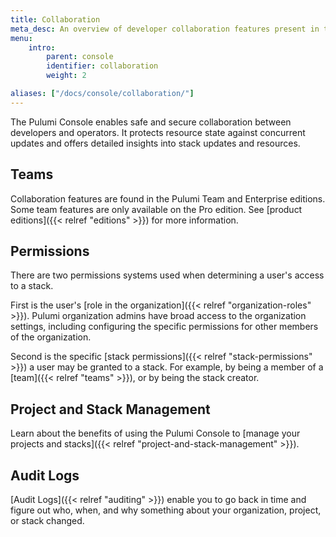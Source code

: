 ```yaml
---
title: Collaboration
meta_desc: An overview of developer collaboration features present in the Pulumi Cloud Service.
menu:
    intro:
        parent: console
        identifier: collaboration
        weight: 2

aliases: ["/docs/console/collaboration/"]
---
```


The Pulumi Console enables safe and secure collaboration between developers and operators. It protects
resource state against concurrent updates and offers detailed insights into stack updates and resources.

## Teams

Collaboration features are found in the Pulumi Team and Enterprise editions.
Some team features are only available on the Pro edition.
See [product editions]({{< relref "editions" >}}) for more information.

## Permissions

There are two permissions systems used when determining a user's access to a stack.

First is the user's [role in the organization]({{< relref "organization-roles" >}}). Pulumi organization admins have broad access to the organization settings, including configuring
the specific permissions for other members of the organization.

Second is the specific [stack permissions]({{< relref "stack-permissions" >}}) a user may be
granted to a stack. For example, by being a member of a [team]({{< relref "teams" >}}), or
by being the stack creator.

## Project and Stack Management

Learn about the benefits of using the Pulumi Console to [manage your projects and stacks]({{< relref "project-and-stack-management" >}}).

## Audit Logs

[Audit Logs]({{< relref "auditing" >}}) enable you to go back in time and figure out who, when, and why something about your organization, project, or stack changed.
